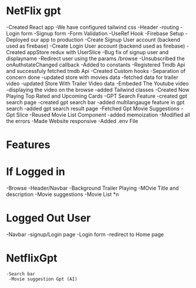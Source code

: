 # NetFlix gpt
-Created React app
-We have configured tailwind css
-Header
-routing
-Login form 
-Signup form
-Form Validation
-UseRef Hook
-Firebase Setup
-Deployed our app to production 
-Create Signup User account (backend used as firebase)
-Create Login User account (backend used as firebase)
-Created appStore redux with UserSlice
-Bug fix of signup user and displayname 
-Redirect user using the params /browse 
-Unsubscribed the onAuthstateChanged callback
-Added to constants 
-Registered Tmdb Api and successfuly fetched tmdb Api
-Created Custom hooks 
-Separation of concern done 
-updated store with movies data 
-fetched data for trailer video 
-updated Store With Trailer Video data 
-Embeded The Youtube video
-displaying the video on the browse 
-added Tailwind classes 
-Created Now Playing Top Rated and Upcoming Cards 
-GPT Search Feature 
-created gpt search page
-created gpt search bar 
-added multilangauge feature in gpt search
-added gpt search result page
-Fetched Gpt Movie Suggestions
-Gpt Slice
-Reused Movie List Component 
-added memoization
-Modified all the errors
-Made Website responsive
-Added .env File




# Features
# If Logged in 
-Browse
   -Header/Navbar
    -Background Trailer Playing
     -MOvie Title and description 
      -Movie suggestions
       -Movie List *n 

# Logged Out User
-Navbar 
 -signup/Login page
  -Login form
   -redirect to Home page 

# NetflixGpt
    -Search bar 
     -Movie suggestion Gpt (AI)

